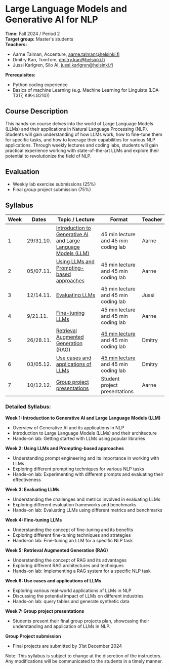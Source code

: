 # Large Language Models and Generative AI for NLP

**Time:** Fall 2024 / Period 2\
**Target group:** Master's students\
**Teachers:** 
* Aarne Talman, Accenture, [aarne.talman@helsinki.fi](mailto:aarne.talman@helsinki.fi)
* Dmitry Kan, TomTom, [dmitry.kan@helsinki.fi](mailto:dmitry.kan@helsinki.fi)
* Jussi Karlgren, Silo AI, [jussi.karlgren@helsinki.fi](mailto:jussi.karlgren@helsinki.fi)

**Prerequisites:** 
* Python coding experience
* Basics of machine Learning (e.g. Machine Learning for Linguists (LDA-T317, KIK-LG210))

## Course Description

This hands-on course delves into the world of Large Language Models (LLMs) and their applications in Natural Language Processing (NLP). Students will gain understanding of how LLMs work, how to fine-tune them for specific tasks, and how to leverage their capabilities for various NLP applications. Through weekly lectures and coding labs, students will gain practical experience working with state-of-the-art LLMs and explore their potential to revolutionize the field of NLP.

## Evaluation

* Weekly lab exercise submissions (25%)
* Final group project submission (75%)

## Syllabus

| Week | Dates     | Topic / Lecture                                                          | Format                                                                              | Teacher |
|------|-----------|--------------------------------------------------------------------------|-------------------------------------------------------------------------------------|---------|
| 1    | 29/31.10. | [Introduction to Generative AI and Large Language Models (LLM)](week-1/) | 45 min lecture and 45 min coding lab                                                | Aarne   |
| 2    | 05/07.11. | [Using LLMs and Prompting-based approaches](week-2/)                     | 45 min lecture and 45 min coding lab                                                | Aarne   |
| 3    | 12/14.11. | [Evaluating LLMs](week-3/)                                               | 45 min lecture and 45 min coding lab                                                | Jussi   |
| 4    | 9/21.11.  | [Fine-tuning LLMs](week-4/)                                              | 45 min lecture and 45 min coding lab                                                | Aarne   |
| 5    | 26/28.11. | [Retrieval Augmented Generation (RAG)](week-5/)                          | [45 min lecture](https://www.youtube.com/watch?v=1GtBArPD-UA) and 45 min coding lab | Dmitry  |
| 6    | 03/05.12. | [Use cases and applications of LLMs](week-6/)                            | [45 min lecture](https://www.youtube.com/watch?v=8LkR35wNZnU) and 45 min coding lab                                            | Dmitry  |
| 7    | 10/12.12. | [Group project presentations](week-7/)                                   | Student project presentations                                                       | Aarne   |


### Detailed Syllabus:

**Week 1: Introduction to Generative AI and Large Language Models (LLM)**
* Overview of Generative AI and its applications in NLP
* Introduction to Large Language Models (LLMs) and their architecture
* Hands-on lab: Getting started with LLMs using popular libraries

**Week 2: Using LLMs and Prompting-based approaches**
* Understanding prompt engineering and its importance in working with LLMs
* Exploring different prompting techniques for various NLP tasks
* Hands-on lab: Experimenting with different prompts and evaluating their effectiveness

**Week 3: Evaluating LLMs**
* Understanding the challenges and metrics involved in evaluating LLMs
* Exploring different evaluation frameworks and benchmarks
* Hands-on lab: Evaluating LLMs using different metrics and benchmarks

**Week 4: Fine-tuning LLMs**
* Understanding the concept of fine-tuning and its benefits
* Exploring different fine-tuning techniques and strategies
* Hands-on lab: Fine-tuning an LLM for a specific NLP task

**Week 5: Retrieval Augmented Generation (RAG)**
* Understanding the concept of RAG and its advantages
* Exploring different RAG architectures and techniques
* Hands-on lab: Implementing a RAG system for a specific NLP task

**Week 6: Use cases and applications of LLMs**
* Exploring various real-world applications of LLMs in NLP
* Discussing the potential impact of LLMs on different industries
* Hands-on lab: query tables and generate synthetic data

**Week 7: Group project presentations**
* Students present their final group projects plan, showcasing their understanding and application of LLMs in NLP.

**Group Project submission**
* Final projects are submitted by 31st December 2024

Note: This syllabus is subject to change at the discretion of the instructors. Any modifications will be communicated to the students in a timely manner.